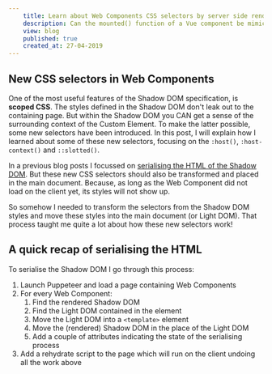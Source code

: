 ```yaml
---
	title: Learn about Web Components CSS selectors by server side rendering
	description: Can the mounted() function of a Vue component be mimicked in a Web Component?
	view: blog
	published: true
	created_at: 27-04-2019
---
```


## New CSS selectors in Web Components

One of the most useful features of the Shadow DOM specification, is **scoped CSS**. The styles defined in the Shadow DOM don't leak out to the containing page. But within the Shadow DOM you CAN get a sense of the surrounding context of the Custom Element. To make the latter possible, some new selectors have been introduced. In this post, I will explain how I learned about some of these new selectors, focusing on the `:host()`, `:host-context()` and `::slotted()`.

In a previous blog posts I focussed on [serialising the HTML of the Shadow DOM](https://www.petergoes.nl/blog/my-stab-at-rendering-shadow-dom-server-side). But these new CSS selectors should also be transformed and placed in the main document. Because, as long as the Web Component did not load on the client yet, its styles will not show up.

So somehow I needed to transform the selectors from the Shadow DOM styles and move these styles into the main document (or Light DOM). That process taught me quite a lot about how these new selectors work!

## A quick recap of serialising the HTML

To serialise the Shadow DOM I go through this process:
1. Launch Puppeteer and load a page containing Web Components
2. For every Web Component:
	1. Find the rendered Shadow DOM
	2. Find the Light DOM contained in the element
	3. Move the Light DOM into a `<template>` element
	4. Move the (rendered) Shadow DOM in the place of the Light DOM
	5. Add a couple of attributes indicating the state of the serialising process
3. Add a rehydrate script to the page which will run on the client undoing all the work above

